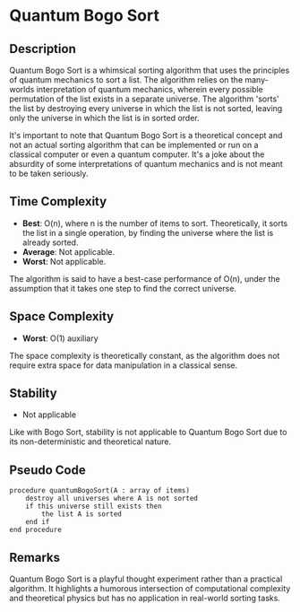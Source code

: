 # Quantum Bogo Sort

## Description

Quantum Bogo Sort is a whimsical sorting algorithm that uses the principles of quantum mechanics to sort a list. The algorithm relies on the many-worlds interpretation of quantum mechanics, wherein every possible permutation of the list exists in a separate universe. The algorithm 'sorts' the list by destroying every universe in which the list is not sorted, leaving only the universe in which the list is in sorted order.

It's important to note that Quantum Bogo Sort is a theoretical concept and not an actual sorting algorithm that can be implemented or run on a classical computer or even a quantum computer. It's a joke about the absurdity of some interpretations of quantum mechanics and is not meant to be taken seriously.

## Time Complexity

- **Best**: O(n), where n is the number of items to sort. Theoretically, it sorts the list in a single operation, by finding the universe where the list is already sorted.
- **Average**: Not applicable.
- **Worst**: Not applicable.

The algorithm is said to have a best-case performance of O(n), under the assumption that it takes one step to find the correct universe.

## Space Complexity

- **Worst**: O(1) auxiliary

The space complexity is theoretically constant, as the algorithm does not require extra space for data manipulation in a classical sense.

## Stability

- Not applicable

Like with Bogo Sort, stability is not applicable to Quantum Bogo Sort due to its non-deterministic and theoretical nature.

## Pseudo Code

```plaintext
procedure quantumBogoSort(A : array of items)
    destroy all universes where A is not sorted
    if this universe still exists then
        the list A is sorted
    end if
end procedure
```

## Remarks

Quantum Bogo Sort is a playful thought experiment rather than a practical algorithm. It highlights a humorous intersection of computational complexity and theoretical physics but has no application in real-world sorting tasks.
